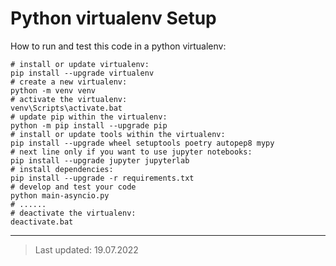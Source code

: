 # Python **virtualenv** Setup

How to run and test this code in a python virtualenv:

```shell
# install or update virtualenv:
pip install --upgrade virtualenv
# create a new virtualenv:
python -m venv venv
# activate the virtualenv:
venv\Scripts\activate.bat
# update pip within the virtualenv:
python -m pip install --upgrade pip
# install or update tools within the virtualenv:
pip install --upgrade wheel setuptools poetry autopep8 mypy
# next line only if you want to use jupyter notebooks:
pip install --upgrade jupyter jupyterlab
# install dependencies:
pip install --upgrade -r requirements.txt
# develop and test your code
python main-asyncio.py
# ......
# deactivate the virtualenv:
deactivate.bat
```

---

> Last updated: 19.07.2022
